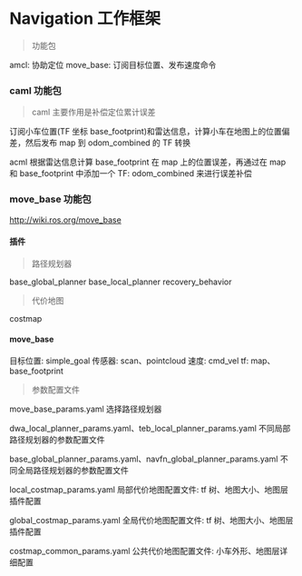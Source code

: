 # Navigation 工作框架

> 功能包

amcl: 协助定位
move_base: 订阅目标位置、发布速度命令

### caml 功能包

> caml 主要作用是补偿定位累计误差

订阅小车位置(TF 坐标 base_footprint)和雷达信息，计算小车在地图上的位置偏差，然后发布 map 到 odom_combined 的 TF 转换

acml 根据雷达信息计算 base_footprint 在 map 上的位置误差，再通过在 map 和 base_footprint 中添加一个 TF: odom_combined 来进行误差补偿

### move_base 功能包

http://wiki.ros.org/move_base

#### 插件

> 路径规划器

base_global_planner
base_local_planner
recovery_behavior

> 代价地图

costmap

#### move_base

目标位置: simple_goal
传感器: scan、pointcloud
速度: cmd_vel
tf: map、base_footprint

> 参数配置文件

move_base_params.yaml
选择路径规划器

dwa_local_planner_params.yaml、teb_local_planner_params.yaml
不同局部路径规划器的参数配置文件

base_global_planner_params.yaml、navfn_global_planner_params.yaml
不同全局路径规划器的参数配置文件

local_costmap_params.yaml
局部代价地图配置文件: tf 树、地图大小、地图层插件配置

global_costmap_params.yaml
全局代价地图配置文件: tf 树、地图大小、地图层插件配置

costmap_common_params.yaml
公共代价地图配置文件: 小车外形、地图层详细配置
